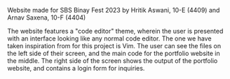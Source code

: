 Website made for SBS Binay Fest 2023 by 
Hritik Aswani, 10-E (4409)
and
Arnav Saxena, 10-F (4404)

The website features a "code editor" theme, wherein the user is presented with an interface looking like any normal code editor. 
The one we have taken inspiration from for this project is Vim. The user can see the files on the left side of their screen, and the main code for the portfolio
website in the middle. The right side of the screen shows the output of the portfolio website, and contains a login form for inquiries.  
